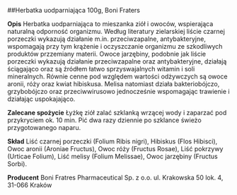 ##Herbatka uodparniająca 100g, Boni Fraters

**Opis** Herbatka uodparniająca to mieszanka ziół i owoców, wspierająca naturalną odporność organizmu. Według literatury zielarskiej liście czarnej porzeczki wykazują działanie m.in. przeciwzapalne, antybakteryjne, wspomagają przy tym krążenie i oczyszczanie organizmu ze szkodliwych produktów przzemiany materii. Owoce jarzębiny, podobnie jak liście porzeczki wykazują działanie przeciwzapalne oraz antybakteryjne, działają ściągająco oraz są źródłem łatwo sprzyswajalnych witamin i soli mineralnych. Równie cenne pod względem wartości odżywczych są owoce aronii, róży oraz kwiat hibiskusa. Melisa natomiast działa bakteriobójczo, grzybobójczo oraz przeciwwirusowo jednocześnie wspomagając trawienie i działając uspokajająco.

**Zalecane spożycie** Łyżkę ziół zalać szklanką wrzącej wody i zaparzać pod przykryciem ok. 10 min. Pić dwa razy dziennie po szklance świeżo przygotowanego naparu.

**Skład** Liść czarnej porzeczki (Folium Ribis nigri), Hibiskus (Flos Hibisci), Owoc aronii (Aroniae Fructus), Owoc róży (Fructus Rosae), Liść pokrzywy (Urticae Folium), Liść melisy (Folium Melissae), Owoc jarzębiny (Fructus Sorbi).

**Producent** Boni Fratres Pharmaceutical Sp. z o.o. 
ul. Krakowska 50 lok. 4, 31-066 Kraków
